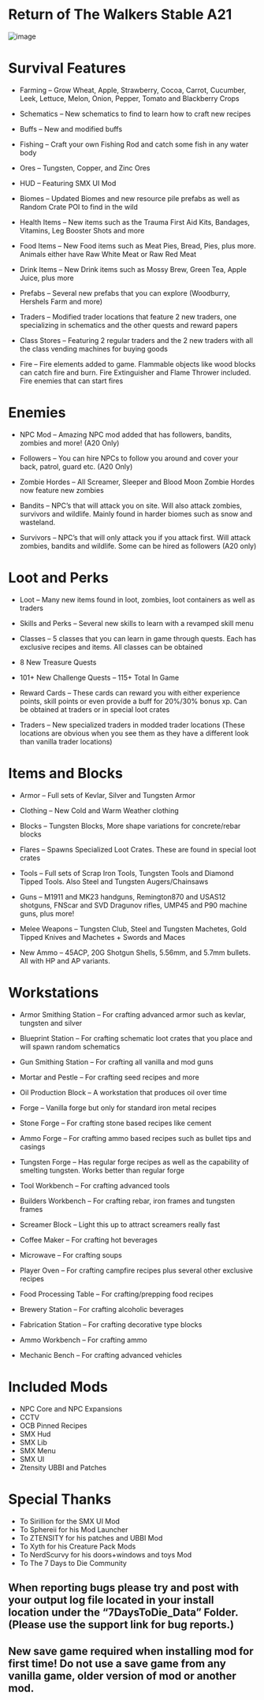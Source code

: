 # Return of The Walkers Stable A21

![image]([https://github.com/realBritakee/britakeesserversidemods/assets/127439938/3af78b4d-ee1e-4e21-acdd-1cabeafcf569](https://imgur.com/W91WrE9))

# Survival Features
  - Farming – Grow Wheat, Apple, Strawberry, Cocoa, Carrot, Cucumber, Leek, Lettuce, Melon, Onion, Pepper, Tomato and Blackberry Crops

  - Schematics – New schematics to find to learn how to craft new recipes
    
  - Buffs – New and modified buffs
    
  - Fishing – Craft your own Fishing Rod and catch some fish in any water body
    
  - Ores – Tungsten, Copper, and Zinc Ores
    
  - HUD – Featuring SMX UI Mod
    
  - Biomes – Updated Biomes and new resource pile prefabs as well as Random Crate POI to find in the wild
    
  - Health Items – New items such as the Trauma First Aid Kits, Bandages, Vitamins, Leg Booster Shots and more
    
  - Food Items – New Food items such as Meat Pies, Bread, Pies, plus more. Animals either have Raw White Meat or Raw Red Meat
    
  - Drink Items – New Drink items such as Mossy Brew, Green Tea, Apple Juice, plus more
    
  - Prefabs – Several new prefabs that you can explore (Woodburry, Hershels Farm and more)
    
  - Traders – Modified trader locations that feature 2 new traders, one specializing in schematics and the other quests and reward papers
    
  - Class Stores – Featuring 2 regular traders and the 2 new traders with all the class vending machines for buying goods
    
  - Fire – Fire elements added to game. Flammable objects like wood blocks can catch fire and burn. Fire Extinguisher and Flame Thrower included. Fire enemies that can start fires

# Enemies
  - NPC Mod – Amazing NPC mod added that has followers, bandits, zombies and more! (A20 Only)

  - Followers – You can hire NPCs to follow you around and cover your back, patrol, guard etc. (A20 Only)

  - Zombie Hordes – All Screamer, Sleeper and Blood Moon Zombie Hordes now feature new zombies

  - Bandits – NPC’s that will attack you on site. Will also attack zombies, survivors and wildlife. Mainly found in harder biomes such as snow and wasteland.

  - Survivors – NPC’s that will only attack you if you attack first. Will attack zombies, bandits and wildlife. Some can be hired as followers (A20 only)

# Loot and Perks
  - Loot – Many new items found in loot, zombies, loot containers as well as traders
    
  - Skills and Perks – Several new skills to learn with a revamped skill menu
    
  - Classes – 5 classes that you can learn in game through quests. Each has exclusive recipes and items. All classes can be obtained
    
  - 8 New Treasure Quests
    
  - 101+ New Challenge Quests – 115+ Total In Game
    
  - Reward Cards – These cards can reward you with either experience points, skill points or even provide a buff for 20%/30% bonus xp. Can be obtained at traders or in special loot crates
    
  - Traders – New specialized traders in modded trader locations (These locations are obvious when you see them as they have a different look than vanilla trader locations)

# Items and Blocks
  - Armor – Full sets of Kevlar, Silver and Tungsten Armor
    
  - Clothing – New Cold and Warm Weather clothing
    
  - Blocks – Tungsten Blocks, More shape variations for concrete/rebar blocks
    
  - Flares – Spawns Specialized Loot Crates. These are found in special loot crates
    
  - Tools – Full sets of Scrap Iron Tools, Tungsten Tools and Diamond Tipped Tools. Also Steel and Tungsten Augers/Chainsaws
    
  - Guns – M1911 and MK23 handguns, Remington870 and USAS12 shotguns, FNScar and SVD Dragunov rifles, UMP45 and P90 machine guns, plus more!
    
  - Melee Weapons – Tungsten Club, Steel and Tungsten Machetes, Gold Tipped Knives and Machetes + Swords and Maces
    
  - New Ammo – 45ACP, 20G Shotgun Shells, 5.56mm, and 5.7mm bullets. All with HP and AP variants.

# Workstations
  - Armor Smithing Station – For crafting advanced armor such as kevlar, tungsten and silver
    
  - Blueprint Station – For crafting schematic loot crates that you place and will spawn random schematics
    
  - Gun Smithing Station – For crafting all vanilla and mod guns
    
  - Mortar and Pestle – For crafting seed recipes and more
    
  - Oil Production Block – A workstation that produces oil over time
    
  - Forge – Vanilla forge but only for standard iron metal recipes
    
  - Stone Forge – For crafting stone based recipes like cement
    
  - Ammo Forge – For crafting ammo based recipes such as bullet tips and casings
    
  - Tungsten Forge – Has regular forge recipes as well as the capability of smelting tungsten. Works better than regular forge
    
  - Tool Workbench – For crafting advanced tools
    
  - Builders Workbench – For crafting rebar, iron frames and tungsten frames
    
  - Screamer Block – Light this up to attract screamers really fast
    
  - Coffee Maker – For crafting hot beverages
    
  - Microwave – For crafting soups
    
  - Player Oven – For crafting campfire recipes plus several other exclusive recipes
    
  - Food Processing Table – For crafting/prepping food recipes
    
  - Brewery Station – For crafting alcoholic beverages
    
  - Fabrication Station – For crafting decorative type blocks
    
  - Ammo Workbench – For crafting ammo
    
  - Mechanic Bench – For crafting advanced vehicles

# Included Mods
  - NPC Core and NPC Expansions
  - CCTV
  - OCB Pinned Recipes
  - SMX Hud
  - SMX Lib
  - SMX Menu
  - SMX UI
  - Ztensity UBBI and Patches

# Special Thanks
  - To Sirillion for the SMX UI Mod
  - To Sphereii for his Mod Launcher
  - To ZTENSITY for his patches and UBBI Mod
  - To Xyth for his Creature Pack Mods
  - To NerdScurvy for his doors+windows and toys Mod
  - To The 7 Days to Die Community



## When reporting bugs please try and post with your output log file located in your install location under the “7DaysToDie_Data” Folder. (Please use the support link for bug reports.)

## New save game required when installing mod for first time! Do not use a save game from any vanilla game, older version of mod or another mod.
